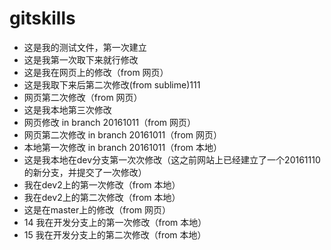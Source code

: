 # gitskills
- 这是我的测试文件，第一次建立
- 这是我第一次取下来就行修改
- 这是我在网页上的修改（from 网页）
- 这是我取下来后第二次修改(from sublime)111
- 网页第二次修改（from 网页）
- 这是我本地第三次修改
- 网页修改 in branch 20161011（from 网页）
- 网页第二次修改 in branch 20161011（from 网页）
- 本地第一次修改 in branch 20161011（from 本地）
- 这是我本地在dev分支第一次次修改（这之前网站上已经建立了一个20161110的新分支，并提交了一次修改）
- 我在dev2上的第一次修改（from 本地）
- 我在dev2上的第二次修改（from 本地）
- 这是在master上的修改（from 网页）
- 14 我在开发分支上的第一次修改（from 本地）
- 15 我在开发分支上的第二次修改（from 本地）